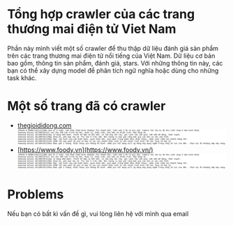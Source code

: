 # Tổng hợp crawler của các trang thương mai điện tử Viet Nam
Phần này mình viết một số crawler để thu thập dữ liệu đánh giá sản phẩm trên các trang thương mai điện tử nổi tiếng của Việt Nam. Dữ liệu cơ bản bao gồm, thông tin sản phẩm, đánh giá, stars. Với những thông tin này, các bạn có thể xây dựng model để phân tích ngữ nghĩa hoặc dùng cho những task khác.
# Một số trang đã có crawler
* [thegioididong.com](https://www.thegioididong.com/dtdd)
![tgdd](img/tgdd.png)
* [https://www.foody.vn](https://www.foody.vn/)
![tgdd](img/tgdd.png)
# Problems
Nếu bạn có bất kì vấn đề gì, vui lòng liên hệ với mình qua email

